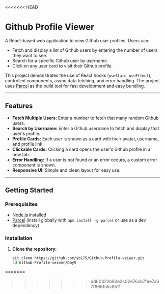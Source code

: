 <<<<<<< HEAD
<!-- # API KEYS
https://api.github.com/users?per_page=${count}
https://api.github.com/users/taylorotwell
https://api.github.com/users?since=6000&per_page=20
=======
# GitHub Profile Viewer
>>>>>>> bd60422b80e2c02e76cb7fee7a67f666fb5c6b11

A **GitHub Profile Viewer** built using **React**. This project allows users to:
- View random GitHub profiles by entering the number of users they want to fetch.
- Search and display GitHub profiles by entering a specific username.

This project uses:
- React functional components
- React Hooks: `useState` and `useEffect`
- Parcel as the project bundler
- GitHub REST API to fetch user data

## 📂 Project Repository
[GitHub Repo](https://github.com/yb175/Github-Profile-veiwer)

---

## 🚀 Features
- ✅ Fetch multiple random GitHub user profiles by specifying the number.
- ✅ Search for a specific GitHub user by username.
- ✅ Click on user cards to directly visit their GitHub profile.
- ✅ Error handling for invalid usernames or API fetch failures.
- ✅ Responsive and user-friendly interface.

---

## 📚 Concepts Learned
- React Hooks:  
  - `useState` for state management.
  - `useEffect` for API calls when the component loads.
- Fetch API to retrieve data from GitHub.
- Controlled components in React (input fields).
- Error handling in asynchronous requests.
- Parcel as a lightweight bundler for quick React project setup.

---

## 🔧 Tech Stack
- **Frontend:** React.js
- **Bundler:** Parcel
- **API:** GitHub REST API

---

## 📂 Folder Structure
```plaintext
Github-Profile-veiwer/
│
├── src/
│   ├── Body.js         // Main component with logic
│   ├── notFound.js     // Error component (DataNotFound)
│   └── index.html      // Entry HTML file
│
├── package.json        // Project configuration and dependencies
├── README.md           // Project documentation
└── index.js            // App entry point
```

---

## 📦 Installation & Setup

1. **Clone the repository:**
```bash
git clone https://github.com/yb175/Github-Profile-veiwer.git
```

2. **Navigate to the project folder:**
```bash
cd Github-Profile-veiwer
```

3. **Install dependencies:**
```bash
npm install
```

4. **Run the project using Parcel:**
```bash
npx parcel src/index.html
```

5. **Visit the app in your browser:**
```
http://localhost:1234/
```

---

## 🎮 How to Use

### 🔹 Fetch Random GitHub Users:
1. Enter the **number of users** you want to fetch in the first input box.
2. Click the **Submit** button.
3. A list of GitHub profiles will be displayed.

### 🔹 Search by Username:
1. Enter the **GitHub username** in the second input box.
2. Click the **Submit** button.
3. The specific user profile will be displayed.

### 🔹 Navigate to GitHub:
Click on any user card to directly open their GitHub profile.

---

## 🚨 Error Handling
- If an invalid username is entered or the API request fails, the **DataNotFound** component is displayed.

---

## 📜 Key Files Explanation

### Body.js (Main Logic)
- **State Variables:**
  - `users` → List of GitHub users.
  - `n` → Number of users to fetch.
  - `uNameInput` → Username input field.
  - `error` → Error flag to control UI rendering.

- **Main Functions:**
  - `getNUser(n)` → Fetches `n` random GitHub users.
  - `getUserName(uname)` → Fetches a GitHub user by username.
  - `handleChange(num)` → Controlled input for number of users.
  - `handleUname(name)` → Controlled input for username.

- **useEffect:**  
  Fetches 10 random users when the component loads initially.

---

## 🛠️ Improvements You Can Try
- Add **loading spinners** while fetching data.
- Improve UI using **CSS libraries** like Tailwind or Bootstrap.
- Add **pagination** for browsing more users.
- Show additional user details (bio, followers, repositories).
- Handle edge cases (like empty input fields) more gracefully.
- Add **debounce** to search for better performance.

---

## ✅ Learnings Recap
- ✅ `useState` for managing local state.
- ✅ `useEffect` for side effects like API calls.
- ✅ Asynchronous data fetching using `fetch`.
- ✅ Error handling in async/await.
- ✅ Parcel bundler setup and usage.
- ✅ Controlled input fields in React.

---

## 💃 License
This project is open-source and available under the [MIT License](https://choosealicense.com/licenses/mit/).

<<<<<<< HEAD
## Aaj ki class may be bhari lag sakti h but isko baad mein khud implement karenge  -->


# Github Profile Viewer

A React-based web application to view Github user profiles. Users can:
- Fetch and display a list of Github users by entering the number of users they want to see.
- Search for a specific Github user by username.
- Click on any user card to visit their Github profile.

This project demonstrates the use of React hooks (`useState`, `useEffect`), controlled components, async data fetching, and error handling. The project uses [Parcel](https://parceljs.org/) as the build tool for fast development and easy bundling.

---

## Features

- **Fetch Multiple Users:** Enter a number to fetch that many random Github users.
- **Search by Username:** Enter a Github username to fetch and display that user's profile.
- **Profile Cards:** Each user is shown as a card with their avatar, username, and profile link.
- **Clickable Cards:** Clicking a card opens the user's Github profile in a new tab.
- **Error Handling:** If a user is not found or an error occurs, a custom error component is shown.
- **Responsive UI:** Simple and clean layout for easy use.

---

## Getting Started

### Prerequisites

- [Node.js](https://nodejs.org/) installed
- [Parcel](https://parceljs.org/) (install globally with `npm install -g parcel` or use as a dev dependency)

### Installation

1. **Clone the repository:**
   ```sh
   git clone https://github.com/yb175/Github-Profile-veiwer.git
   cd Github-Profile-veiwer/Day9
=======
>>>>>>> bd60422b80e2c02e76cb7fee7a67f666fb5c6b11
